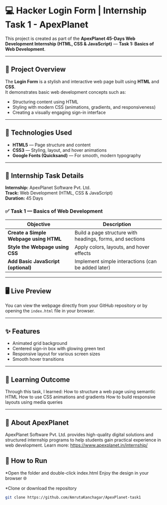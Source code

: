# 💻 Hacker Login Form | Internship Task 1 - ApexPlanet

This project is created as part of the **ApexPlanet 45-Days Web Development Internship (HTML, CSS & JavaScript)** — **Task 1: Basics of Web Development**.

---

## 📘 Project Overview

The **Login Form** is a stylish and interactive web page built using **HTML** and **CSS**.  
It demonstrates basic web development concepts such as:

- Structuring content using HTML  
- Styling with modern CSS (animations, gradients, and responsiveness)  
- Creating a visually engaging sign-in interface

---

## 🧩 Technologies Used

- **HTML5** — Page structure and content  
- **CSS3** — Styling, layout, and hover animations  
- **Google Fonts (Quicksand)** — For smooth, modern typography

---

## 🎯 Internship Task Details

**Internship:** ApexPlanet Software Pvt. Ltd.  
**Track:** Web Development (HTML, CSS & JavaScript)  
**Duration:** 45 Days  

### ✅ Task 1 — Basics of Web Development

| Objective | Description |
|------------|--------------|
| **Create a Simple Webpage using HTML** | Build a page structure with headings, forms, and sections |
| **Style the Webpage using CSS** | Apply colors, layouts, and hover effects |
| **Add Basic JavaScript (optional)** | Implement simple interactions (can be added later) |

---

## 🖥️ Live Preview

You can view the webpage directly from your GitHub repository or by opening the `index.html` file in your browser.

---


## ✨ Features

- Animated grid background  
- Centered sign-in box with glowing green text  
- Responsive layout for various screen sizes  
- Smooth hover transitions

---

## 🧠 Learning Outcome

Through this task, I learned:
How to structure a web page using semantic HTML
How to use CSS animations and gradients
How to build responsive layouts using media queries


---

## 🏢 About ApexPlanet

ApexPlanet Software Pvt. Ltd. provides high-quality digital solutions and structured internship programs to help students gain practical experience in web development.
Learn more: https://www.apexplanet.in/internship/

## 🚀 How to Run

*Open the folder and double-click index.html
Enjoy the design in your browser 🌐

*Clone or download the repository  
   ```bash
   git clone https://github.com/AmrutaKanchagar/ApexPlanet-task1



